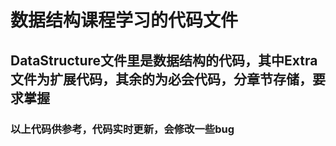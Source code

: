 # 数据结构课程学习的代码文件

## DataStructure文件里是数据结构的代码，其中Extra文件为扩展代码，其余的为必会代码，分章节存储，要求掌握

### 以上代码供参考，代码实时更新，会修改一些bug
